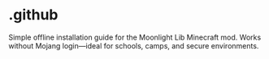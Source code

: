 # .github
Simple offline installation guide for the Moonlight Lib Minecraft mod. Works without Mojang login—ideal for schools, camps, and secure environments.

